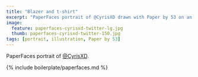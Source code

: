 ```yaml
---
title: "Blazer and t-shirt"
excerpt: "PaperFaces portrait of @CyrisXD drawn with Paper by 53 on an iPad."
image: 
  feature: paperfaces-cyrisxd-twitter-lg.jpg
  thumb: paperfaces-cyrisxd-twitter-150.jpg
tags: [portrait, illustration, Paper by 53]
---
```


PaperFaces portrait of [@CyrisXD](http://twitter.com/CyrisXD).

{% include boilerplate/paperfaces.md %}
